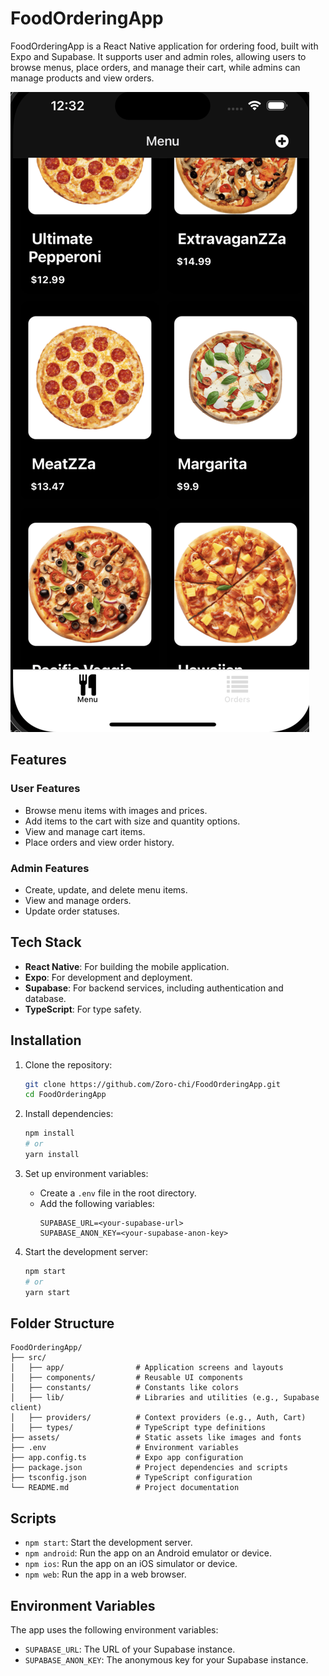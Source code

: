 # FoodOrderingApp

FoodOrderingApp is a React Native application for ordering food, built with Expo and Supabase. It supports user and admin roles, allowing users to browse menus, place orders, and manage their cart, while admins can manage products and view orders.

![App Screenshot](assets/images/app_image.png)

## Features

### User Features

- Browse menu items with images and prices.
- Add items to the cart with size and quantity options.
- View and manage cart items.
- Place orders and view order history.

### Admin Features

- Create, update, and delete menu items.
- View and manage orders.
- Update order statuses.

## Tech Stack

- **React Native**: For building the mobile application.
- **Expo**: For development and deployment.
- **Supabase**: For backend services, including authentication and database.
- **TypeScript**: For type safety.

## Installation

1. Clone the repository:

   ```bash
   git clone https://github.com/Zoro-chi/FoodOrderingApp.git
   cd FoodOrderingApp
   ```

2. Install dependencies:

   ```bash
   npm install
   # or
   yarn install
   ```

3. Set up environment variables:

   - Create a `.env` file in the root directory.
   - Add the following variables:
     ```env
     SUPABASE_URL=<your-supabase-url>
     SUPABASE_ANON_KEY=<your-supabase-anon-key>
     ```

4. Start the development server:
   ```bash
   npm start
   # or
   yarn start
   ```

## Folder Structure

```
FoodOrderingApp/
├── src/
│   ├── app/                # Application screens and layouts
│   ├── components/         # Reusable UI components
│   ├── constants/          # Constants like colors
│   ├── lib/                # Libraries and utilities (e.g., Supabase client)
│   ├── providers/          # Context providers (e.g., Auth, Cart)
│   ├── types/              # TypeScript type definitions
├── assets/                 # Static assets like images and fonts
├── .env                    # Environment variables
├── app.config.ts           # Expo app configuration
├── package.json            # Project dependencies and scripts
├── tsconfig.json           # TypeScript configuration
└── README.md               # Project documentation
```

## Scripts

- `npm start`: Start the development server.
- `npm android`: Run the app on an Android emulator or device.
- `npm ios`: Run the app on an iOS simulator or device.
- `npm web`: Run the app in a web browser.

## Environment Variables

The app uses the following environment variables:

- `SUPABASE_URL`: The URL of your Supabase instance.
- `SUPABASE_ANON_KEY`: The anonymous key for your Supabase instance.
